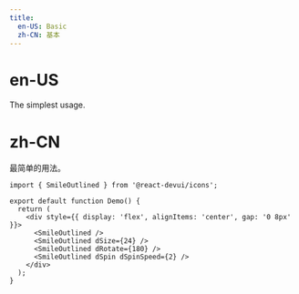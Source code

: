 ```yaml
---
title:
  en-US: Basic
  zh-CN: 基本
---
```


# en-US

The simplest usage.

# zh-CN

最简单的用法。

```tsx
import { SmileOutlined } from '@react-devui/icons';

export default function Demo() {
  return (
    <div style={{ display: 'flex', alignItems: 'center', gap: '0 8px' }}>
      <SmileOutlined />
      <SmileOutlined dSize={24} />
      <SmileOutlined dRotate={180} />
      <SmileOutlined dSpin dSpinSpeed={2} />
    </div>
  );
}
```
